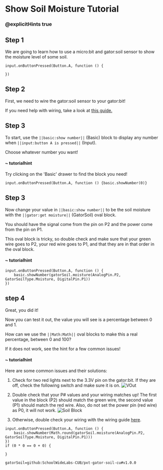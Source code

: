# Show Soil Moisture Tutorial
### @explicitHints true

<!-- Tutorial: https://makecode.microbit.org/#tutorial:07717-61422-46646-36891 -->

## Step 1

We are going to learn how to use a micro:bit and gator:soil sensor to show the moisture level of some soil.

```template
input.onButtonPressed(Button.A, function () {

})
```

## Step 2

First, we need to wire the gator:soil sensor to your gator:bit!

If you need help with wiring, take a look at [this guide.](https://docs.google.com/document/d/12oWXe1Icgzu3zD3qE00i4QrkLfok5Tlvc9vSgI2yB3g/edit?usp=sharing)

## Step 3

To start, use the ``||basic:show number||`` (Basic) block to display any number when ``||input:button A is pressed||`` (Input).

Choose whatever number you want!

#### ~ tutorialhint
Try clicking on the 'Basic' drawer to find the block you need!

```blocks
input.onButtonPressed(Button.A, function () {basic.showNumber(0)}
```

## Step 3

Now change your value in ``||basic:show number||`` to be the soil moisture with the ``||gator:get moisture||`` (GatorSoil) oval block.

You should have the signal come from the pin on P2 and the power come from the pin on P1.

This oval block is tricky, so double check and make sure that your green wire goes to P2, your red wire goes to P1, and that they are in that order in the oval block.

#### ~ tutorialhint

```blocks
input.onButtonPressed(Button.A, function () {
    basic.showNumber(gatorSoil.moisture(AnalogPin.P2, GatorSoilType.Moisture, DigitalPin.P1))
})
```

## step 4
Great, you did it!

Now you can test it out, the value you will see is a percentage between 0 and 1.

How can we use the ``||Math:Math||`` oval blocks to make this a real percentage, between 0 and 100?

If it does not work, see the hint for a few common issues!

#### ~ tutorialhint
Here are some common issues and their solutions:
1. Check for two red lights next to the 3.3V pin on the gator:bit. If they are off, check the following switch and make sure it is on.
![VOut](https://github.com/schoolwidelabs/sensor-immersion-general/blob/master/images/VOUT_Switch.jpg?raw=true)

2. Double check that your P# values and your wiring matches up! The first value in the block (P2) should match the green wire, the second value (P1) should match the red wire. Also, do not set the power pin (red wire) as P0, it will not work.
![Soil Block](https://github.com/schoolwidelabs/sensor-immersion-general/blob/master/images/gatorsoil_get_block.PNG?raw=true)

3. Otherwise, double check your wiring with the wiring guide [here](https://docs.google.com/document/d/12oWXe1Icgzu3zD3qE00i4QrkLfok5Tlvc9vSgI2yB3g/edit?usp=sharing).




```ghost
input.onButtonPressed(Button.A, function () {
    basic.showNumber(Math.round(gatorSoil.moisture(AnalogPin.P2, GatorSoilType.Moisture, DigitalPin.P1)))
})
if (0 * 0 == 0 + 0) {

}

```

```package
gatorSoil=github:SchoolWideLabs-CUB/pxt-gator-soil-cu#v1.0.0
```
